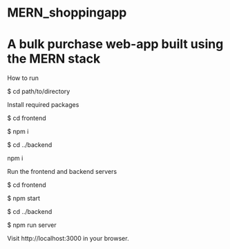 # MERN_shoppingapp

# A bulk purchase web-app built using the MERN stack

How to run

$  cd path/to/directory



Install required packages

$  cd frontend

$  npm i

$  cd ../backend

npm i



Run the frontend and backend servers

$  cd frontend

$  npm start

$  cd ../backend

$  npm run server


Visit http://localhost:3000 in your browser.

